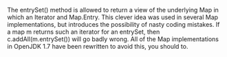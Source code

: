 The entrySet() method is allowed to return a view of the underlying Map in which an Iterator and Map.Entry. This clever idea was used in several Map implementations, but introduces the possibility of nasty coding mistakes. If a map m returns such an iterator for an entrySet, then c.addAll(m.entrySet()) will go badly wrong. All of the Map implementations in OpenJDK 1.7 have been rewritten to avoid this, you should to.